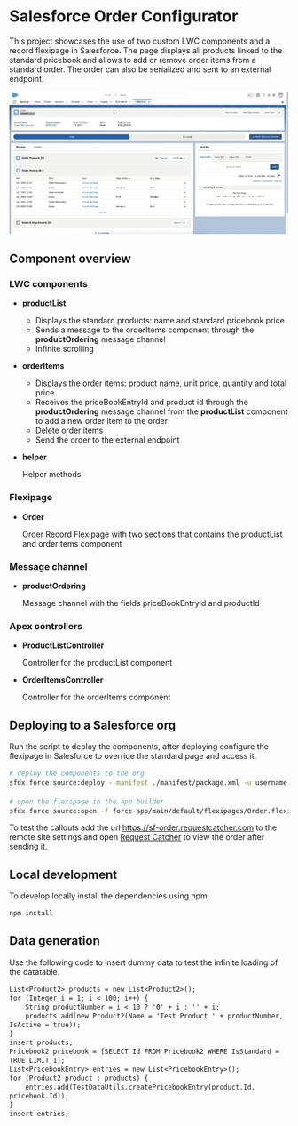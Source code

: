 # Salesforce Order Configurator

This project showcases the use of two custom LWC components and a record flexipage in Salesforce.
The page displays all products linked to the standard pricebook and allows to add or remove order items from a standard order.
The order can also be serialized and sent to an external endpoint.

![Recording](./readme/recording.gif)

## Component overview

### LWC components

-   **productList**

    -   Displays the standard products: name and standard pricebook price
    -   Sends a message to the orderItems component through the **productOrdering** message channel
    -   Infinite scrolling

-   **orderItems**

    -   Displays the order items: product name, unit price, quantity and total price
    -   Receives the priceBookEntryId and product id through the **productOrdering** message channel from the **productList** component to add a new order item to the order
    -   Delete order items
    -   Send the order to the external endpoint

-   **helper**

    Helper methods

### Flexipage

-   **Order**

    Order Record Flexipage with two sections that contains the productList and orderItems component

### Message channel

-   **productOrdering**

    Message channel with the fields priceBookEntryId and productId

### Apex controllers

-   **ProductListController**

    Controller for the productList component

-   **OrderItemsController**

    Controller for the orderItems component

## Deploying to a Salesforce org

Run the script to deploy the components, after deploying configure the flexipage in Salesforce to override the standard page and access it.

```bash
# deploy the components to the org
sfdx force:source:deploy --manifest ./manifest/package.xml -u username

# open the flexipage in the app builder
sfdx force:source:open -f force-app/main/default/flexipages/Order.flexipage-meta.xml -u username
```

To test the callouts add the url https://sf-order.requestcatcher.com to the remote site settings and open [Request Catcher](https://sf-order.requestcatcher.com) to view the order after sending it.

## Local development

To develop locally install the dependencies using npm.

```bash
npm install
```

## Data generation

Use the following code to insert dummy data to test the infinite loading of the datatable.

```apex
List<Product2> products = new List<Product2>();
for (Integer i = 1; i < 100; i++) {
    String productNumber = i < 10 ? '0' + i : '' + i;
    products.add(new Product2(Name = 'Test Product ' + productNumber, IsActive = true));
}
insert products;
Pricebook2 pricebook = [SELECT Id FROM Pricebook2 WHERE IsStandard = TRUE LIMIT 1];
List<PricebookEntry> entries = new List<PricebookEntry>();
for (Product2 product : products) {
    entries.add(TestDataUtils.createPricebookEntry(product.Id, pricebook.Id));
}
insert entries;
```
